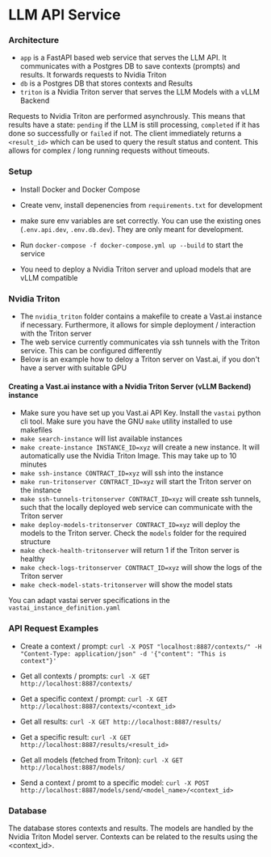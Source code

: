 # LLM API Service

### Architecture

- `app` is a FastAPI based web service that serves the LLM API. It communicates with a Postgres DB to save contexts (prompts) and results. It forwards requests to Nvidia Triton
- `db` is a Postgres DB that stores contexts and Results
- `triton` is a Nvidia Triton server that serves the LLM Models with a vLLM Backend

Requests to Nvidia Triton are performed asynchrously. This means that results have a state: `pending` if the LLM is still processing, `completed` if it has done so successfully or `failed` if not.
The client immediately returns a `<result_id>` which can be used to query the result status and content. This allows for complex / long running requests without timeouts.

### Setup

- Install Docker and Docker Compose
- Create venv, install depenencies from `requirements.txt` for development
- make sure env variables are set correctly. You can use the existing ones (`.env.api.dev`, `.env.db.dev`). They are only meant for development.
- Run `docker-compose -f docker-compose.yml up --build` to start the service

- You need to deploy a Nvidia Triton server and upload models that are vLLM compatible

### Nvidia Triton

- The `nvidia_triton` folder contains a makefile to create a Vast.ai instance if necessary. Furthermore, it allows for simple deployment / interaction with the Triton server
- The web service currently communicates via ssh tunnels with the Triton service. This can be configured differently
- Below is an example how to deloy a Triton server on Vast.ai, if you don't have a server with suitable GPU

#### Creating a Vast.ai instance with a Nvidia Triton Server (vLLM Backend) instance

- Make sure you have set up you Vast.ai API Key. Install the `vastai` python cli tool. Make sure you have the GNU `make` utility installed to use makefiles
- `make search-instance` will list available instances
- `make create-instance INSTANCE_ID=xyz` will create a new instance. It will automatically use the Nvidia Triton Image. This may take up to 10 minutes
- `make ssh-instance CONTRACT_ID=xyz` will ssh into the instance
- `make run-tritonserver CONTRACT_ID=xyz` will start the Triton server on the instance
- `make ssh-tunnels-tritonserver CONTRACT_ID=xyz` will create ssh tunnels, such that the locally deployed web service can communicate with the Triton server
- `make deploy-models-tritonserver CONTRACT_ID=xyz` will deploy the models to the Triton server. Check the `models` folder for the required structure
- `make check-health-tritonserver` will return 1 if the Triton server is healthy
- `make check-logs-tritonserver CONTRACT_ID=xyz` will show the logs of the Triton server
- `make check-model-stats-tritonserver` will show the model stats

You can adapt vastai server specifications in the `vastai_instance_definition.yaml`

### API Request Examples

- Create a context / prompt:
  `curl -X POST "localhost:8887/contexts/" -H "Content-Type: application/json" -d '{"content": "This is context"}'`

- Get all contexts / prompts:
  `curl -X GET http://localhost:8887/contexts/`

- Get a specific context / prompt:
  `curl -X GET http://localhost:8887/contexts/<context_id>`

- Get all results:
  `curl -X GET http://localhost:8887/results/`

- Get a specific result:
  `curl -X GET http://localhost:8887/results/<result_id>`

- Get all models (fetched from Triton):
  `curl -X GET http://localhost:8887/models/`

- Send a context / promt to a specific model:
  `curl -X POST http://localhost:8887/models/send/<model_name>/<context_id>`

### Database

The database stores contexts and results. The models are handled by the Nvidia Triton Model server. Contexts can be related to the results using the <context_id>.
